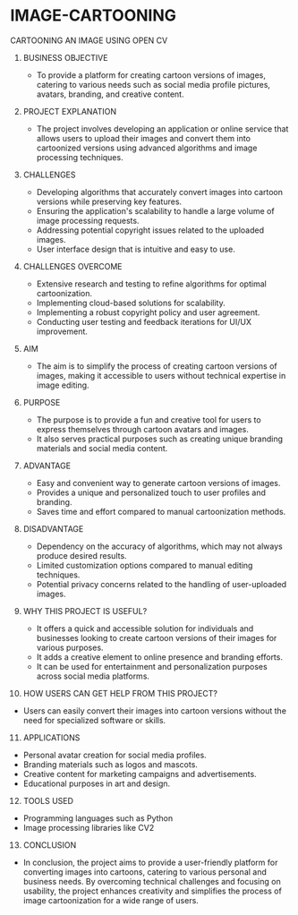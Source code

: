 # IMAGE-CARTOONING
CARTOONING AN IMAGE USING OPEN CV
1. BUSINESS OBJECTIVE
   - To provide a platform for creating cartoon versions of images, catering to various needs such as social media profile pictures, avatars, branding, and creative content.

2. PROJECT EXPLANATION
   - The project involves developing an application or online service that allows users to upload their images and convert them into cartoonized versions using advanced algorithms and image processing techniques.

3. CHALLENGES
   - Developing algorithms that accurately convert images into cartoon versions while preserving key features.
   - Ensuring the application's scalability to handle a large volume of image processing requests.
   - Addressing potential copyright issues related to the uploaded images.
   - User interface design that is intuitive and easy to use.

4. CHALLENGES OVERCOME
   - Extensive research and testing to refine algorithms for optimal cartoonization.
   - Implementing cloud-based solutions for scalability.
   - Implementing a robust copyright policy and user agreement.
   - Conducting user testing and feedback iterations for UI/UX improvement.

5. AIM
   - The aim is to simplify the process of creating cartoon versions of images, making it accessible to users without technical expertise in image editing.

6. PURPOSE
   - The purpose is to provide a fun and creative tool for users to express themselves through cartoon avatars and images.
   - It also serves practical purposes such as creating unique branding materials and social media content.

7. ADVANTAGE
   - Easy and convenient way to generate cartoon versions of images.
   - Provides a unique and personalized touch to user profiles and branding.
   - Saves time and effort compared to manual cartoonization methods.

8. DISADVANTAGE
   - Dependency on the accuracy of algorithms, which may not always produce desired results.
   - Limited customization options compared to manual editing techniques.
   - Potential privacy concerns related to the handling of user-uploaded images.

9. WHY THIS PROJECT IS USEFUL?
   - It offers a quick and accessible solution for individuals and businesses looking to create cartoon versions of their images for various purposes.
   - It adds a creative element to online presence and branding efforts.
   - It can be used for entertainment and personalization purposes across social media platforms.

10. HOW USERS CAN GET HELP FROM THIS PROJECT?
   - Users can easily convert their images into cartoon versions without the need for specialized software or skills.

11. APPLICATIONS
   - Personal avatar creation for social media profiles.
   - Branding materials such as logos and mascots.
   - Creative content for marketing campaigns and advertisements.
   - Educational purposes in art and design.

12. TOOLS USED
   - Programming languages such as Python
   - Image processing libraries like CV2

13. CONCLUSION
   - In conclusion, the project aims to provide a user-friendly platform for converting images into cartoons, catering to various personal and business needs. By overcoming technical challenges and focusing on usability, the project enhances creativity and simplifies the process of image cartoonization for a wide range of users.
